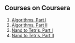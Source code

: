 ## Courses on Coursera

1. [Algorithms, Part I](https://www.coursera.org/learn/algorithms-part1)
2. [Algorithms, Part II](https://www.coursera.org/learn/algorithms-part2)
3. [Nand to Tetris, Part I](https://www.coursera.org/learn/build-a-computer)
4. [Nand to Tetris, Part II](https://www.coursera.org/learn/nand2tetris2)
